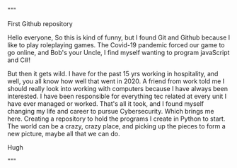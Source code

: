 """

First Github repository 

Hello everyone, 
So this is kind of funny, but I found Git and Github because I like to play roleplaying games. 
The Covid-19 pandemic forced our game to go online, and Bob's your Uncle, I find myself wanting to program javaScript and C#!

But then it gets wild. 
I have for the past 15 yrs working in hospitality, and well, you all know how well that went in 2020. 
A friend from work told me I should really look into working with computers because  I have always been interested. I have been responsible for everything tec related at every unit I have ever managed or worked. 
That's all it took, and I found myself changing my life and career to pursue Cybersecurity. Which brings me here. 
Creating a repository to hold the programs I create in Python to start. 
The world can be a crazy, crazy place, and picking up the pieces to form a new picture, maybe all that we can do. 

 Hugh 

"""

